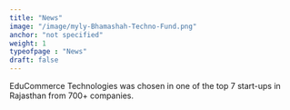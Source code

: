 ```yaml
---
title: "News"
image: "/image/myly-Bhamashah-Techno-Fund.png"
anchor: "not specified"  
weight: 1
typeofpage : "News"
draft: false
---
```


EduCommerce Technologies was chosen in one of the top 7 start-ups in Rajasthan from 700+ companies.                   